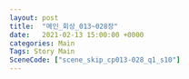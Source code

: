 ```yaml
---
layout: post
title:  "메인_회상_013~028장"
date:   2021-02-13 15:00:00 +0000
categories: Main
Tags: Story Main
SceneCode: ["scene_skip_cp013-028_q1_s10"]
---
```

